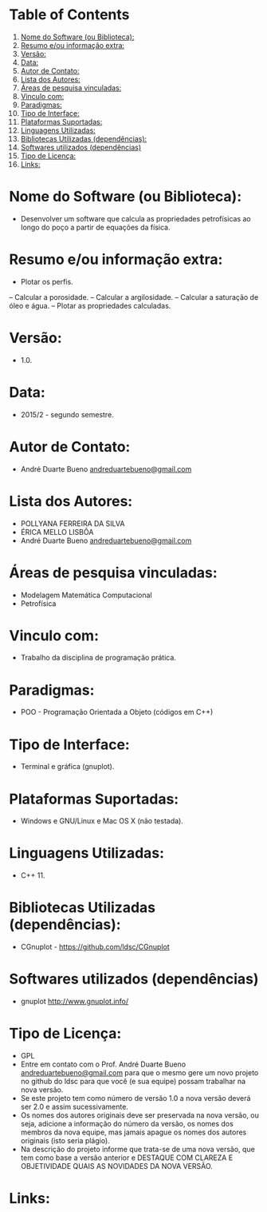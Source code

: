 
# Table of Contents

1.  [Nome do Software (ou Biblioteca):](#org7698df7)
2.  [Resumo e/ou informação extra:](#org18dcf3b)
3.  [Versão:](#org485c807)
4.  [Data:](#org577be07)
5.  [Autor de Contato:](#org922f52a)
6.  [Lista dos Autores:](#org566b8c1)
7.  [Áreas de pesquisa vinculadas:](#org4b9e3ec)
8.  [Vinculo com:](#org4955ddd)
9.  [Paradigmas:](#orgf70f874)
10. [Tipo de Interface:](#org4e1f968)
11. [Plataformas Suportadas:](#org92e81fb)
12. [Linguagens Utilizadas:](#orge72b892)
13. [Bibliotecas Utilizadas (dependências):](#org679079e)
14. [Softwares utilizados (dependências)](#orgecfbeb0)
15. [Tipo de Licença:](#org88a4db4)
16. [Links:](#orgfed9774)


<a id="org7698df7"></a>

# Nome do Software (ou Biblioteca):

-   Desenvolver um software que calcula as propriedades petrofísicas ao longo do poço a partir de equações da física.


<a id="org18dcf3b"></a>

# Resumo e/ou informação extra:

-   Plotar os perfis.

– Calcular a porosidade.
– Calcular a argilosidade.
– Calcular a saturação de óleo e água.
– Plotar as propriedades calculadas.


<a id="org485c807"></a>

# Versão:

-   1.0.


<a id="org577be07"></a>

# Data:

-   2015/2 - segundo semestre.


<a id="org922f52a"></a>

# Autor de Contato:

-   André Duarte Bueno <andreduartebueno@gmail.com>


<a id="org566b8c1"></a>

# Lista dos Autores:

-   POLLYANA FERREIRA DA SILVA
-   ÉRICA MELLO LISBÔA
-   André Duarte Bueno <andreduartebueno@gmail.com>


<a id="org4b9e3ec"></a>

# Áreas de pesquisa vinculadas:

-   Modelagem Matemática Computacional
-   Petrofísica


<a id="org4955ddd"></a>

# Vinculo com:

-   Trabalho da disciplina de programação prática.


<a id="orgf70f874"></a>

# Paradigmas:

-   POO - Programação Orientada a Objeto (códigos em C++)


<a id="org4e1f968"></a>

# Tipo de Interface:

-   Terminal e gráfica (gnuplot).


<a id="org92e81fb"></a>

# Plataformas Suportadas:

-   Windows e GNU/Linux e Mac OS X (não testada).


<a id="orge72b892"></a>

# Linguagens Utilizadas:

-   C++ 11.


<a id="org679079e"></a>

# Bibliotecas Utilizadas (dependências):

-   CGnuplot - <https://github.com/ldsc/CGnuplot>


<a id="orgecfbeb0"></a>

# Softwares utilizados (dependências)

-   gnuplot <http://www.gnuplot.info/>


<a id="org88a4db4"></a>

# Tipo de Licença:

-   GPL
-   Entre em contato com o Prof. André Duarte Bueno
    andreduartebueno@gmail.com
    para que o mesmo gere um novo projeto no github do ldsc para que você (e sua equipe) possam trabalhar na nova versão.
-   Se este projeto tem como número de versão 1.0 a nova versão deverá ser 2.0 e assim sucessivamente.
-   Os nomes dos autores originais deve ser preservada na nova versão, ou seja, adicione a informação do número da versão, os nomes dos membros da nova equipe, mas jamais apague os nomes dos autores originais (isto seria plágio).
-   Na descrição do projeto informe que trata-se de uma nova versão, que tem como base a versão anterior e DESTAQUE COM CLAREZA E OBJETIVIDADE QUAIS AS NOVIDADES DA NOVA VERSÃO.


<a id="orgfed9774"></a>

# Links:

